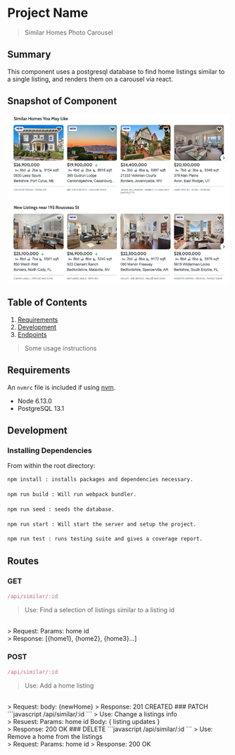 # Project Name

> Similar Homes Photo Carousel

## Summary
This component uses a postgresql database to find home listings
similar to a single listing, and renders them on a carousel via react.

## Snapshot of Component

![snapshot](component.png)

## Table of Contents

1. [Requirements](#Requirements)
1. [Development](#Development)
1. [Endpoints](#Endpoints)

> Some usage instructions

## Requirements

An `nvmrc` file is included if using [nvm](https://github.com/creationix/nvm).

- Node 6.13.0
- PostgreSQL 13.1

## Development

### Installing Dependencies

From within the root directory:

```sh
npm install : installs packages and dependencies necessary.

npm run build : Will run webpack bundler.

npm run seed : seeds the database.

npm run start : Will start the server and setup the project.

npm run test : runs testing suite and gives a coverage report.
```
## Routes
### GET
```javascript
/api/similar/:id
```
> Use:
Find a selection of listings similar to a
listing id
<br>
> Request:
Params: home id
<br>
> Response:
[{home1}, {home2}, {home3}...]

### POST
```javascript
/api/similar/:id
```
> Use:
Add a home listing
<br>
> Request:
body: {newHome}
> Response:
201 CREATED
### PATCH
```javascript
/api/similar/:id
```
> Use:
Change a listings info
<br>
> Resuest:
Params: home id
Body: { listing updates }
<br>
> Response:
200 OK
### DELETE
```javascript
/api/similar/:id
```
> Use:
Remove a home from the listings
<br>
> Request:
Params: home id
> Response:
200 OK
